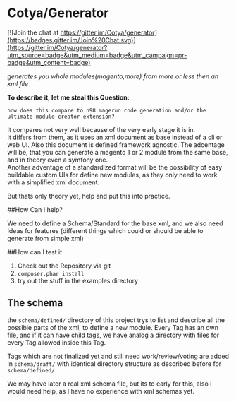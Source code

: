 Cotya/Generator
===============

[![Join the chat at https://gitter.im/Cotya/generator](https://badges.gitter.im/Join%20Chat.svg)](https://gitter.im/Cotya/generator?utm_source=badge&utm_medium=badge&utm_campaign=pr-badge&utm_content=badge)

*generates you whole modules(magento,more) from more or less then an xml file*
    


**To describe it, let me steal this Question:**  
  
    how does this compare to n98 magerun code generation and/or the ultimate module creator extension?

It compares not very well because of the very early stage it is in.  
It differs from them, as it uses an xml document as base instead of a cli or web UI.
Also this document is defined framework agnostic. 
The adcentage will be, that you can generate a magento 1 or 2 module from the same base, and in theory even a symfony one.  
Another adventage of a standardized format will be the possibility of easy buildable custom UIs for define new modules,
as they only need to work with a simplified xml document.

But thats only theory yet, help and put this into practice.



##How Can I help?

We need to define a Schema/Standard for the base xml, and we also need Ideas for features
(different things which could or should be able to generate from simple xml)


##How can I test it

1. Check out the Repository via git
2. `composer.phar install`
3. try out the stuff in the examples directory

## The schema

the `schema/defined/` directory of this project trys to list and describe all the possible parts of the xml,
to define a new module.
Every Tag has an own file, and if it can have child tags,
we have analog a directory with files for every Tag allowed inside this Tag.

Tags which are not finalized yet and still need work/review/voting are added in `schema/draft/` 
with identical directory structure as described before for `schema/defined/` 

We may have later a real xml schema file, but its to early for this, also I would need help,
as I have no experience with xml schemas yet.


